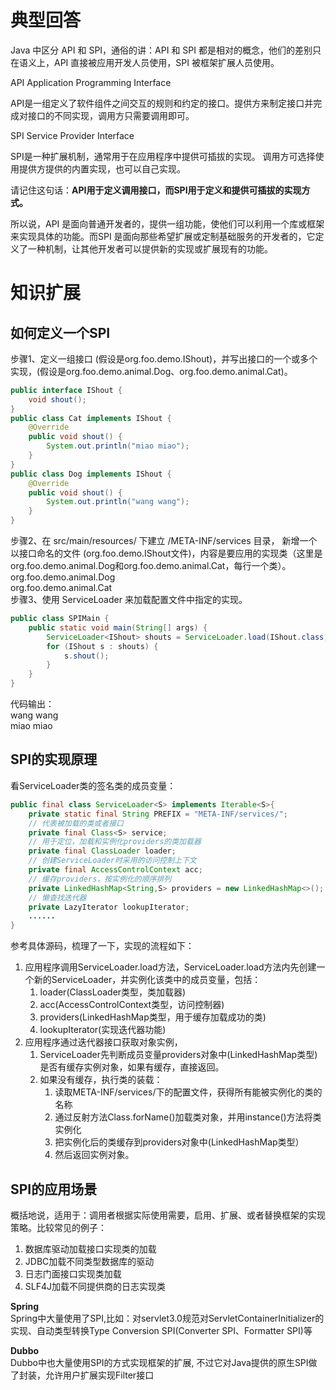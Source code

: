 # 典型回答
Java 中区分 API 和 SPI，通俗的讲：API 和 SPI 都是相对的概念，他们的差别只在语义上，API 直接被应用开发人员使用，SPI 被框架扩展人员使用。

API Application Programming Interface

API是一组定义了软件组件之间交互的规则和约定的接口。提供方来制定接口并完成对接口的不同实现，调用方只需要调用即可。

SPI Service Provider Interface

SPI是一种扩展机制，通常用于在应用程序中提供可插拔的实现。 调用方可选择使用提供方提供的内置实现，也可以自己实现。

请记住这句话：**API用于定义调用接口，而SPI用于定义和提供可插拔的实现方式。**

所以说，API 是面向普通开发者的，提供一组功能，使他们可以利用一个库或框架来实现具体的功能。而SPI 是面向那些希望扩展或定制基础服务的开发者的，它定义了一种机制，让其他开发者可以提供新的实现或扩展现有的功能。
# 知识扩展
## 如何定义一个SPI
步骤1、定义一组接口 (假设是org.foo.demo.IShout)，并写出接口的一个或多个实现，(假设是org.foo.demo.animal.Dog、org.foo.demo.animal.Cat)。
```java
public interface IShout {
    void shout();
}
public class Cat implements IShout {
    @Override
    public void shout() {
    	System.out.println("miao miao");
	}
}
public class Dog implements IShout {
    @Override
    public void shout() {
    	System.out.println("wang wang");
    }
}
```
步骤2、在 src/main/resources/ 下建立 /META-INF/services 目录， 新增一个以接口命名的文件 (org.foo.demo.IShout文件)，内容是要应用的实现类（这里是org.foo.demo.animal.Dog和org.foo.demo.animal.Cat，每行一个类）。<br />org.foo.demo.animal.Dog<br />org.foo.demo.animal.Cat<br />步骤3、使用 ServiceLoader 来加载配置文件中指定的实现。
```java
public class SPIMain {
    public static void main(String[] args) {
        ServiceLoader<IShout> shouts = ServiceLoader.load(IShout.class);
        for (IShout s : shouts) {
        	s.shout();
        }
    }
}
```
代码输出：<br />wang wang<br />miao miao
## SPI的实现原理
看ServiceLoader类的签名类的成员变量：
```java
public final class ServiceLoader<S> implements Iterable<S>{
    private static final String PREFIX = "META-INF/services/";
    // 代表被加载的类或者接口
    private final Class<S> service;
    // 用于定位，加载和实例化providers的类加载器
    private final ClassLoader loader;
    // 创建ServiceLoader时采用的访问控制上下文
    private final AccessControlContext acc;
    // 缓存providers，按实例化的顺序排列
    private LinkedHashMap<String,S> providers = new LinkedHashMap<>();
    // 懒查找迭代器
    private LazyIterator lookupIterator;
    ......
}
```
参考具体源码，梳理了一下，实现的流程如下：

1. 应用程序调用ServiceLoader.load方法，ServiceLoader.load方法内先创建一个新的ServiceLoader，并实例化该类中的成员变量，包括：
   1. loader(ClassLoader类型，类加载器)
   2. acc(AccessControlContext类型，访问控制器)
   3. providers(LinkedHashMap类型，用于缓存加载成功的类)
   4. lookupIterator(实现迭代器功能)
2. 应用程序通过迭代器接口获取对象实例，
   1. ServiceLoader先判断成员变量providers对象中(LinkedHashMap类型)是否有缓存实例对象，如果有缓存，直接返回。
   2. 如果没有缓存，执行类的装载：
      1. 读取META-INF/services/下的配置文件，获得所有能被实例化的类的名称
      2. 通过反射方法Class.forName()加载类对象，并用instance()方法将类实例化
      3. 把实例化后的类缓存到providers对象中(LinkedHashMap类型）
      4. 然后返回实例对象。
## SPI的应用场景
概括地说，适用于：调用者根据实际使用需要，启用、扩展、或者替换框架的实现策略。比较常见的例子：

1. 数据库驱动加载接口实现类的加载
2. JDBC加载不同类型数据库的驱动
3. 日志门面接口实现类加载
4. SLF4J加载不同提供商的日志实现类

**Spring**<br />Spring中大量使用了SPI,比如：对servlet3.0规范对ServletContainerInitializer的实现、自动类型转换Type Conversion SPI(Converter SPI、Formatter SPI)等

**Dubbo**<br />Dubbo中也大量使用SPI的方式实现框架的扩展, 不过它对Java提供的原生SPI做了封装，允许用户扩展实现Filter接口
